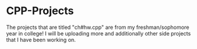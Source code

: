# CPP-Projects

The projects that are titled "ch#hw.cpp" are from my freshman/sophomore year in college!
I will be uploading more and additionally other side projects that I have been working on.
